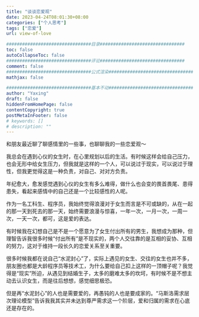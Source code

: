 ```yaml
---
title: "谈谈恋爱观"
date: 2023-04-24T08:01:30+08:00
categories: ["个人思考"]
tags: ["恋爱"]
url: view-of-love

################################目录################################
toc: false
autoCollapseToc: false
################################评论################################
comment: false
################################公式渲染################################
mathjax: false

################################基本不动################################
author: "Yaxing"
draft: false
hiddenFromHomePage: false
contentCopyright: true
postMetaInFooter: false
# keywords: []
# description: ""
---
```


和朋友最近聊了聊感情里的一些事，也聊聊我的一些恋爱观～<!--more-->

我总会在遇到心仪的女生时，在心里规划以后的生活。有时候这样会给自己压力，也会无形中给女生压力，但我就是这样的一个人，可以说过于现实，可以说过于理性，但我更觉得这是一种负责，对自己、对对方负责。

年纪愈大，愈发感觉遇到心仪的女生有多么难得，做什么也会变的畏首畏尾、患得患失，看起来感情中的自己还是一个比较感性的人呢。

作为一名工科生、程序员，我始终觉得浪漫对于女生而言是不可或缺的，从在一起的那一天到死去的那一天，始终需要浪漫与惊喜，一年一次，一月一次，一周一次，一天一次，都可，这是爱的表达。

有时候我在幻想自己是不是一个愿意为了女生付出所有的男生，我想成为那种，但理智告诉我很多时候“付出所有”是不现实的，两个人交往靠的是互相的妥协、互相的努力，这对于维持一段长久的恋爱关系至关重要。

很多时候我都在说自己“水泥封心”了，实际上遇见的女生、交往的女生也并不多，朋友圈也都是大龄程序员等技术工，为什么要给自己扣上这样的一顶帽子呢？我觉得是“现实”所迫，从遇见到结婚生子，太多的磨难太多的坎坷，有时候不是不想主动去认识女生，而是往后想想，感觉细思极恐。

但是再“水泥封心”的人也是需要爱的，再愚钝的人也是要成家的。“马斯洛需求层次理论模型”告诉我我其实并未达到尊严需求这一个阶层，爱和归属的需求在心底还是存在的。
